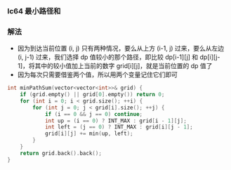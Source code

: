 ### lc64 最小路径和

### 解法

- 因为到达当前位置 (i, j)  只有两种情况，要么从上方 (i-1, j) 过来，要么从左边 (i, j-1) 过来，我们选择 dp  值较小的那个路径，即比较 dp\[i-1][j] 和 dp\[i][j-1]，将其中的较小值加上当前的数字 grid\[i][j]，就是当前位置的  dp 值了
- 因为每次只需要借鉴两个值，所以用两个变量记住它们即可

```cpp
int minPathSum(vector<vector<int>>& grid) {
    if (grid.empty() || grid[0].empty()) return 0;
    for (int i = 0; i < grid.size(); ++i) {
        for (int j = 0; j < grid[i].size(); ++j) {
            if (i == 0 && j == 0) continue;
            int up = (i == 0) ? INT_MAX : grid[i - 1][j];
            int left = (j == 0) ? INT_MAX : grid[i][j - 1];
            grid[i][j] += min(up, left);
        }
    }
    return grid.back().back();
}
```

